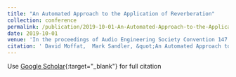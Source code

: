 ```yaml
---
title: "An Automated Approach to the Application of Reverberation"
collection: conference
permalink: /publication/2019-10-01-An-Automated-Approach-to-the-Application-of-Reverberation
date: 2019-10-01
venue: 'In the proceedings of Audio Engineering Society Convention 147'
citation: ' David Moffat,  Mark Sandler, &quot;An Automated Approach to the Application of Reverberation.&quot; In the proceedings of Audio Engineering Society Convention 147, 2019.'
---
```

Use [Google Scholar](https://scholar.google.com/scholar?q=An+Automated+Approach+to+the+Application+of+Reverberation){:target="_blank"} for full citation